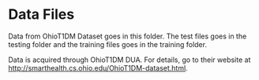 # Data Files

Data from OhioT1DM Dataset goes in this folder.  The test files goes in the testing folder and the training files goes in the training folder.

Data is acquired through OhioT1DM DUA.  For details, go to their website at http://smarthealth.cs.ohio.edu/OhioT1DM-dataset.html.